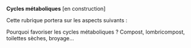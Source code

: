 **Cycles métaboliques** [en construction]


Cette rubrique portera sur les aspects suivants :


Pourquoi favoriser les cycles métaboliques ? Compost, lombricompost, toilettes sèches, broyage…
